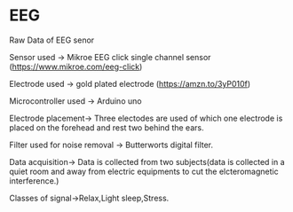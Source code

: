 # EEG
Raw Data of EEG senor 

Sensor used -> Mikroe EEG click single channel sensor (https://www.mikroe.com/eeg-click)

Electrode used -> gold plated electrode (https://amzn.to/3yP010f)

Microcontroller used -> Arduino uno

Electrode placement-> Three electodes are used of which one electrode is placed on the forehead and rest two behind the ears.

Filter used for noise removal -> Butterworts digital filter.

Data acquisition-> Data is collected from two subjects(data is collected in a quiet room and away from electric equipments to cut the elcteromagnetic interference.)

Classes of signal->Relax,Light sleep,Stress.


